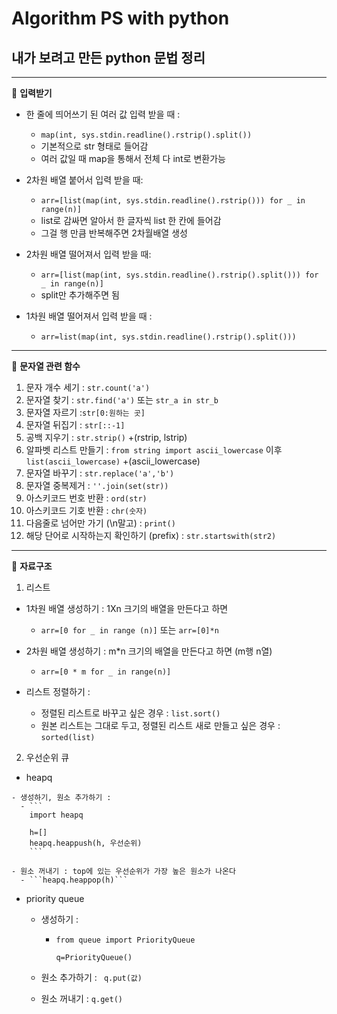 Algorithm PS with python
=============
내가 보려고 만든 python 문법 정리
---------
---------------


📍 **입력받기**

- 한 줄에 띄어쓰기 된 여러 값 입력 받을 때 : 
  - ```map(int, sys.stdin.readline().rstrip().split())```
  -  기본적으로 str 형태로 들어감 
  -  여러 값일 때 map을 통해서 전체 다 int로 변환가능
  
- 2차원 배열 붙어서 입력 받을 때:
  - ```arr=[list(map(int, sys.stdin.readline().rstrip())) for _ in range(n)]```
  - list로 감싸면 알아서 한 글자씩 list 한 칸에 들어감
  - 그걸 행 만큼 반복해주면 2차월배열 생성

- 2차원 배열 떨어져서 입력 받을 때:
  - ```arr=[list(map(int, sys.stdin.readline().rstrip().split())) for _ in range(n)]```
  - split만 추가해주면 됨

- 1차원 배열 떨어져서 입력 받을 때 : 
  - ```arr=list(map(int, sys.stdin.readline().rstrip().split()))```

---------------

📍 **문자열 관련 함수**

1. 문자 개수 세기 : ```str.count('a')```
2. 문자열 찾기 : ```str.find('a')``` 또는 ``` str_a in str_b ```
3. 문자열 자르기 :```str[0:원하는 곳]``` 
4. 문자열 뒤집기 : ```str[::-1]```
5. 공백 지우기 : ```str.strip()```  +(rstrip, lstrip)
6. 알파벳 리스트 만들기 : ```from string import ascii_lowercase``` 이후 ```list(ascii_lowercase)```   +(ascii_lowercase)
7. 문자열 바꾸기 : ```str.replace('a','b')```
8. 문자열 중복제거 : ```''.join(set(str))```
9. 아스키코드 번호 반환 : ```ord(str)```
10. 아스키코드 기호 반환 : ```chr(숫자)```
11. 다음줄로 넘어만 가기 (\n말고) : ```print()```
12. 해당 단어로 시작하는지 확인하기 (prefix) : ```str.startswith(str2)```
 
--------------
📍 **자료구조**

1. 리스트
- 1차원 배열 생성하기 :  1Xn 크기의 배열을 만든다고 하면

  - ```arr=[0 for _ in range (n)]``` 또는 ```arr=[0]*n```

- 2차원 배열 생성하기 :  m*n 크기의 배열을 만든다고 하면 (m행 n열)

  - ```arr=[0 * m for _ in range(n)]```

- 리스트 정렬하기 :
  - 정렬된 리스트로 바꾸고 싶은 경우 : ```list.sort()```
  - 원본 리스트는 그대로 두고, 정렬된 리스트 새로 만들고 싶은 경우 : ```sorted(list)```



2. 우선순위 큐

  -  heapq

    - 생성하기, 원소 추가하기 : 
      - ```
        import heapq

        h=[] 
        heapq.heappush(h, 우선순위)
        ```

    - 원소 꺼내기 : top에 있는 우선순위가 가장 높은 원소가 나온다 
      - ```heapq.heappop(h)``` 
    
  - priority queue

    - 생성하기 :
      - ```
        from queue import PriorityQueue

        q=PriorityQueue()
        ```

    - 원소 추가하기 : ``` q.put(값)```
    - 원소 꺼내기 :  ``` q.get() ```

